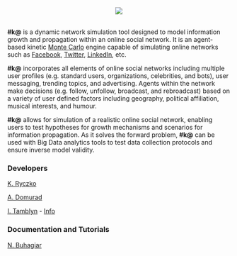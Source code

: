 <center>
<img src='../img/logo.svg'>
</center>
<br />

**#k@** is a dynamic network simulation tool designed to model information growth and propagation within an online social network. It is an agent-based kinetic [Monte Carlo](https://en.wikipedia.org/wiki/Kinetic_Monte_Carlo) engine capable of simulating online networks such as [Facebook](https://www.facebook.com/), [Twitter](https://twitter.com/), [LinkedIn](https://www.linkedin.com/), etc.

**#k@** incorporates all elements of online social networks including multiple user profiles (e.g. standard users, organizations, celebrities, and bots), user messaging, trending topics, and advertising. Agents within the network make decisions (e.g. follow, unfollow, broadcast, and rebroadcast) based on a variety of user defined factors including geography, political affiliation, musical interests, and humour.

**#k@** allows for simulation of a realistic online social network, enabling users to test hypotheses for growth mechanisms and scenarios for information propagation. As it solves the forward problem, **#k@** can be used with Big Data analytics tools to test data collection protocols and ensure inverse model validity.

### Developers

[K. Ryczko](https://github.com/kryczko)

[A. Domurad](https://github.com/ludamad)

[I. Tamblyn](https://github.com/itamblyn) - [Info](http://faculty.uoit.ca/itamblyn/)

### Documentation and Tutorials

[N. Buhagiar](https://github.com/nbuhagiar)


